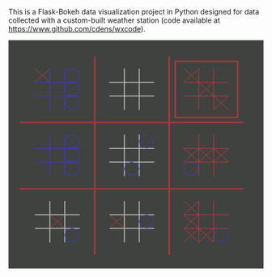 This is a Flask-Bokeh data visualization project in Python designed for data collected with a custom-built weather station (code available at https://www.github.com/cdens/wxcode).

![screenshot](screenshot.png)
